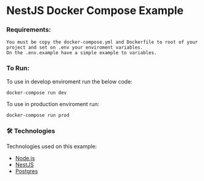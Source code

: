 # NestJS Docker Compose Example

### Requirements:

    You must be copy the docker-compose.yml and Dockerfile to root of your project and set on .env your enviroment variables.
    On the .env.example have a simple example to variables.

### To Run:

To use in develop enviroment run the below code:

    docker-compose run dev

To use in production enviroment run:

    docker-compose run prod

### 🛠 Technologies

Technologies used on this example:

- [Node.js](https://nodejs.org/en/)
- [NestJS](https://nestjs.com/)
- [Postgres](https://www.postgresql.org/)
